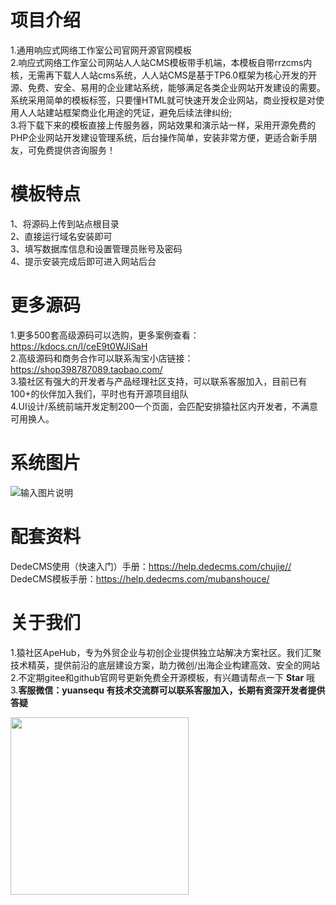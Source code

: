 # 项目介绍
1.通用响应式网络工作室公司官网开源官网模板<br/>
2.响应式网络工作室公司网站人人站CMS模板带手机端，本模板自带rrzcms内核，无需再下载人人站cms系统，人人站CMS是基于TP6.0框架为核心开发的开源、免费、安全、易用的企业建站系统，能够满足各类企业网站开发建设的需要。系统采用简单的模板标签，只要懂HTML就可快速开发企业网站，商业授权是对使用人人站建站框架商业化用途的凭证，避免后续法律纠纷; <br/>
3.将下载下来的模板直接上传服务器，网站效果和演示站一样，采用开源免费的PHP企业网站开发建设管理系统，后台操作简单，安装非常方便，更适合新手朋友，可免费提供咨询服务！<br/>

# 模板特点
1、将源码上传到站点根目录<br/>
2、直接运行域名安装即可<br/>
3、填写数据库信息和设置管理员账号及密码<br/>
4、提示安装完成后即可进入网站后台<br/>

# 更多源码
1.更多500套高级源码可以选购，更多案例查看：https://kdocs.cn/l/ceE9t0WJiSaH <br/>
2.高级源码和商务合作可以联系淘宝小店链接：https://shop398787089.taobao.com/ <br/>
3.猿社区有强大的开发者与产品经理社区支持，可以联系客服加入，目前已有100+的伙伴加入我们，平时也有开源项目组队 <br/>
4.UI设计/系统前端开发定制200一个页面，会匹配安排猿社区内开发者，不满意可用换人。

# 系统图片
![输入图片说明](https://gitee.com/apehub/Fashion-Clothing-Clothing/raw/master/1727286531481.jpg)

# 配套资料
DedeCMS使用（快速入门）手册：https://help.dedecms.com/chujie//<br/>
DedeCMS模板手册：https://help.dedecms.com/mubanshouce/<br/>


# 关于我们
1.猿社区ApeHub，专为外贸企业与初创企业提供独立站解决方案社区。我们汇聚技术精英，提供前沿的底层建设方案，助力微创/出海企业构建高效、安全的网站<br/>
2.不定期gitee和github官网号更新免费全开源模板，有兴趣请帮点一下 **Star** 哦<br/>
3.**客服微信：yuansequ 有技术交流群可以联系客服加入，长期有资深开发者提供答疑**<br/>

<img src="https://gitee.com/apehub/ChemicalIndustry/raw/master/kefu.jpg"  width="284.5" height="284.5"/>


